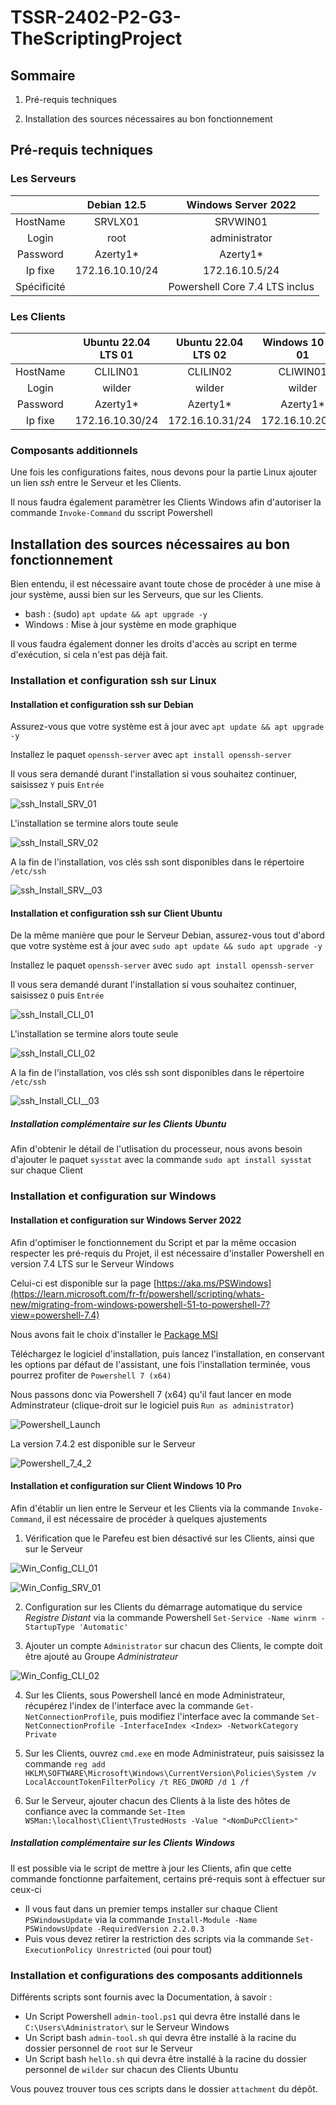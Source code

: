 # **TSSR-2402-P2-G3-TheScriptingProject**

## **Sommaire**

1) Pré-requis techniques

2) Installation des sources nécessaires au bon fonctionnement

## **Pré-requis techniques**

### **Les Serveurs**

||Debian 12.5|Windows Server 2022|
|:-:|:-:|:-:|
|HostName|SRVLX01|SRVWIN01|
|Login|root|administrator|
|Password|Azerty1*|Azerty1*|
|Ip fixe|172.16.10.10/24|172.16.10.5/24|
|Spécificité||Powershell Core 7.4 LTS inclus|

### **Les Clients**

||Ubuntu 22.04 LTS 01|Ubuntu 22.04 LTS 02| Windows 10 Pro 01|Windows 10 Pro 02|
|:-:|:-:|:-:|:-:|:-:|
|HostName|CLILIN01|CLILIN02|CLIWIN01|CLIWIN02|
|Login|wilder|wilder|wilder|wilder|
|Password|Azerty1*|Azerty1*|Azerty1*|Azerty1*|
|Ip fixe|172.16.10.30/24|172.16.10.31/24|172.16.10.20/24|172.16.10.21/24|

### **Composants additionnels**

Une fois les configurations faites, nous devons pour la partie Linux ajouter un lien _ssh_ entre le Serveur et les Clients.

Il nous faudra également paramètrer les Clients Windows afin d'autoriser la commande `Invoke-Command` du sscript Powershell

## **Installation des sources nécessaires au bon fonctionnement**

Bien entendu, il est nécessaire avant toute chose de procéder à une mise à jour système, aussi bien sur les Serveurs, que sur les Clients.

* bash : (sudo) `apt update && apt upgrade -y`
* Windows : Mise à jour système en mode graphique

Il vous faudra également donner les droits d'accès au script en terme d'exécution, si cela n'est pas déjà fait.

### **Installation et configuration ssh sur Linux**

#### **Installation et configuration ssh sur Debian**

Assurez-vous que votre système est à jour avec `apt update && apt upgrade -y`

Installez le paquet `openssh-server` avec `apt install openssh-server`

Il vous sera demandé durant l'installation si vous souhaitez continuer, saisissez `Y` puis `Entrée`

![ssh_Install_SRV_01](attachment/pics/ssh_Install_SRV_01.JPG)

L'installation se termine alors toute seule

![ssh_Install_SRV_02](attachment/pics/ssh_Install_SRV_02.JPG)

A la fin de l'installation, vos clés ssh sont disponibles dans le répertoire `/etc/ssh`

![ssh_Install_SRV__03](attachment/pics/ssh_Install_SRV_03.JPG)

#### **Installation et configuration ssh sur Client Ubuntu**

De la même manière que pour le Serveur Debian, assurez-vous tout d'abord que votre système est à jour avec `sudo apt update && sudo apt upgrade -y`

Installez le paquet `openssh-server` avec `sudo apt install openssh-server`

Il vous sera demandé durant l'installation si vous souhaitez continuer, saisissez `O` puis `Entrée`

![ssh_Install_CLI_01](attachment/pics/ssh_Install_CLI_01.JPG)

L'installation se termine alors toute seule

![ssh_Install_CLI_02](attachment/pics/ssh_Install_CLI_02.JPG)

A la fin de l'installation, vos clés ssh sont disponibles dans le répertoire `/etc/ssh`

![ssh_Install_CLI__03](attachment/pics/ssh_Install_CLI_03.JPG)

##### Installation complémentaire sur les Clients Ubuntu

Afin d'obtenir le détail de l'utlisation du processeur, nous avons besoin d'ajouter le paquet `sysstat` avec la commande `sudo apt install sysstat` sur chaque Client

### **Installation et configuration sur Windows**

#### **Installation et configuration sur Windows Server 2022**

Afin d'optimiser le fonctionnement du Script et par la même occasion respecter les pré-requis du Projet, il est nécessaire d'installer Powershell en version 7.4 LTS sur le Serveur Windows

Celui-ci est disponible sur la page [https://aka.ms/PSWindows](https://learn.microsoft.com/fr-fr/powershell/scripting/whats-new/migrating-from-windows-powershell-51-to-powershell-7?view=powershell-7.4)

Nous avons fait le choix d'installer le [Package MSI](https://learn.microsoft.com/fr-fr/powershell/scripting/install/installing-powershell-on-windows?view=powershell-7.4#msi)

Téléchargez le logiciel d'installation, puis lancez l'installation, en conservant les options par défaut de l'assistant, une fois l'installation terminée, vous pourrez profiter de `Powershell 7 (x64)`

Nous passons donc via Powershell 7 (x64) qu'il faut lancer en mode Adminstrateur (clique-droit sur le logiciel puis `Run as administrator`)

![Powershell_Launch](attachment/pics/Powershell_Launch.JPG)

La version 7.4.2 est disponible sur le Serveur

![Powershell_7_4_2](attachment/pics/Powershell_7_4_2.JPG)

#### **Installation et configuration sur Client Windows 10 Pro**

Afin d'établir un lien entre le Serveur et les Clients via la commande `Invoke-Command`, il est nécessaire de procéder à quelques ajustements

1) Vérification que le Parefeu est bien désactivé sur les Clients, ainsi que sur le Serveur

![Win_Config_CLI_01](attachment/pics/Win_Config_CLI_01.JPG)

![Win_Config_SRV_01](attachment/pics/Win_Config_SRV_01.JPG)

2) Configuration sur les Clients du démarrage automatique du service _Registre Distant_ via la commande Powershell `Set-Service -Name winrm -StartupType 'Automatic'`

3) Ajouter un compte `Administrator` sur chacun des Clients, le compte doit être ajouté au Groupe _Administrateur_

![Win_Config_CLI_02](attachment/pics/Win_Config_CLI_02.JPG)

4) Sur les Clients, sous Powershell lancé en mode Administrateur, récupérez l'index de l'interface avec la commande `Get-NetConnectionProfile`, puis modifiez l'interface avec la commande `Set-NetConnectionProfile -InterfaceIndex <Index> -NetworkCategory Private`

5) Sur les Clients, ouvrez `cmd.exe` en mode Administrateur, puis saisissez la commande `reg add HKLM\SOFTWARE\Microsoft\Windows\CurrentVersion\Policies\System /v LocalAccountTokenFilterPolicy /t REG_DWORD /d 1 /f`

6) Sur le Serveur, ajouter chacun des Clients à la liste des hôtes de confiance avec la commande `Set-Item WSMan:\localhost\Client\TrustedHosts -Value "<NomDuPcClient>"`

##### Installation complémentaire sur les Clients Windows

Il est possible via le script de mettre à jour les Clients, afin que cette commande fonctionne parfaitement, certains pré-requis sont à effectuer sur ceux-ci

* Il vous faut dans un premier temps installer sur chaque Client `PSWindowsUpdate` via la commande `Install-Module -Name PSWindowsUpdate -RequiredVersion 2.2.0.3`
* Puis vous devez retirer la restriction des scripts via la commande `Set-ExecutionPolicy Unrestricted` (oui pour tout)

### **Installation et configurations des composants additionnels**

Différents scripts sont fournis avec la Documentation, à savoir :
* Un Script Powershell `admin-tool.ps1` qui devra être installé dans le `C:\Users\Administrator\` sur le Serveur Windows
* Un Script bash `admin-tool.sh` qui devra être installé à la racine du dossier personnel de `root` sur le Serveur
* Un Script bash `hello.sh` qui devra être installé à la racine du dossier personnel de `wilder` sur chacun des Clients Ubuntu

Vous pouvez trouver tous ces scripts dans le dossier `attachment` du dépôt.
